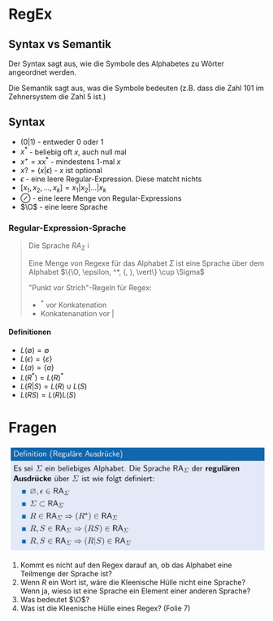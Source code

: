 # RegEx

## Syntax vs Semantik

Der Syntax sagt aus, wie die Symbole des Alphabetes zu Wörter angeordnet werden.

Die Semantik sagt aus, was die Symbole bedeuten (z.B. dass die Zahl 101 im Zehnersystem die Zahl 5 ist.)

## Syntax

* $(0|1)$ - entweder 0 oder 1
* $x^*$ - beliebig oft $x$, auch null mal
* $x^+=xx^*$ - mindestens 1-mal $x$
* $x?=(x|\epsilon)$ - $x$ ist optional
* $\epsilon$ - eine leere Regular-Expression. Diese matcht nichts
* $[x_1, x_2, ...,x_k]=x_1|x_2|...|x_k$ 
* $\oslash$ - eine leere Menge von Regular-Expressions
* $\O$ - eine leere Sprache

### Regular-Expression-Sprache

> Die Sprache $RA_\Sigma$ i
>
> Eine Menge von Regexe für das Alphabet $\Sigma$ ist eine Sprache über dem Alphabet $\{\O, \epsilon, ^*, (, ), \vert\} \cup \Sigma$
>
> "Punkt vor Strich"-Regeln für Regex:
>
> * $^*$ vor Konkatenation
> * Konkatenanation vor $\vert$

#### Definitionen

* $L(\emptyset)=\emptyset$
* $L(\epsilon)=\{\varepsilon\}$
* $L(a)=\{a\}$
* $L(R^*)=L(R)^*$
* $L(R|S)=L(R) \cup L(S)$
* $L(RS)=L(R)L(S)$

# Fragen

![image-20220226163245169](res/image-20220226163245169.png)

1. Kommt es nicht auf den Regex darauf an, ob das Alphabet eine Teilmenge der Sprache ist?
2. Wenn $R$ ein Wort ist, wäre die Kleenische Hülle nicht eine Sprache? Wenn ja, wieso ist eine Sprache ein Element einer anderen Sprache?
3. Was bedeutet $\O$?
4. Was ist die Kleenische Hülle eines Regex? (Folie 7)